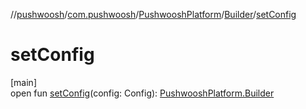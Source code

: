 //[pushwoosh](../../../../index.md)/[com.pushwoosh](../../index.md)/[PushwooshPlatform](../index.md)/[Builder](index.md)/[setConfig](set-config.md)

# setConfig

[main]\
open fun [setConfig](set-config.md)(config: Config): [PushwooshPlatform.Builder](index.md)
